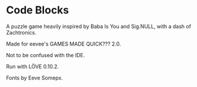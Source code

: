 # Code Blocks

A puzzle game heavily inspired by Baba Is You and Sig.NULL, with a dash of Zachtronics.

Made for eevee's GAMES MADE QUICK??? 2.0.

Not to be confused with the IDE.

Run with LÖVE 0.10.2.

Fonts by Eeve Somepx.

